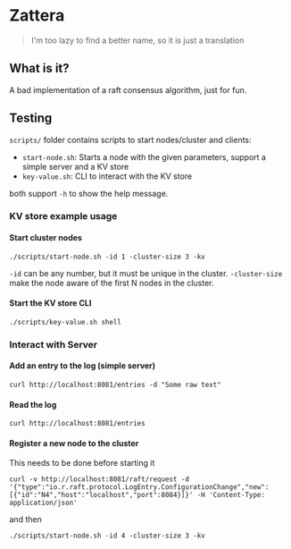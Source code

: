 # Zattera

> I'm too lazy to find a better name, so it is just a translation

## What is it?
A bad implementation of a raft consensus algorithm, just for fun.

## Testing
`scripts/` folder contains scripts to start nodes/cluster and clients:

- `start-node.sh`: Starts a node with the given parameters, support a simple server and a KV store
- `key-value.sh`: CLI to interact with the KV store

both support `-h` to show the help message.

### KV store example usage
#### Start cluster nodes
```shell
./scripts/start-node.sh -id 1 -cluster-size 3 -kv
```
`-id` can be any number, but it must be unique in the cluster.
`-cluster-size` make the node aware of the first N nodes in the cluster.

#### Start the KV store CLI
```shell
./scripts/key-value.sh shell
```


### Interact with Server

#### Add an entry to the log (simple server)
```shell
curl http://localhost:8081/entries -d "Some raw text"
```

#### Read the log
```shell
curl http://localhost:8081/entries
```

#### Register a new node to the cluster
This needs to be done before starting it
```shell
curl -v http://localhost:8081/raft/request -d '{"type":"io.r.raft.protocol.LogEntry.ConfigurationChange","new":[{"id":"N4","host":"localhost","port":8084}]}' -H 'Content-Type: application/json'
```
and then
```shell
./scripts/start-node.sh -id 4 -cluster-size 3 -kv
```
